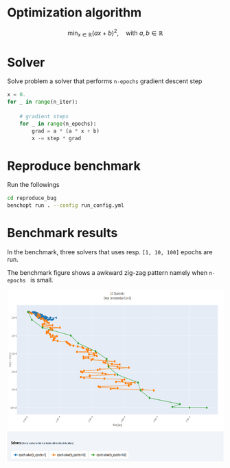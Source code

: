 # Optimization algorithm

$$\min_{x \in \mathbb{R}} (ax + b)^2, \quad \mathrm{ with } \ a, b \in \mathbb{R}$$


# Solver

Solve problem a solver that performs ``n-epochs`` gradient descent step

```python
x = 0.
for _ in range(n_iter):

    # gradient steps
    for _ in range(n_epochs):
        grad = a * (a * x + b)
        x -= step * grad
```

# Reproduce benchmark

Run the followings

```bash
cd reproduce_bug
benchopt run . --config run_config.yml
```


# Benchmark results

In the benchmark, three solvers that uses resp. ``[1, 10, 100]`` epochs are run. 

The benchmark figure shows a awkward zig-zag pattern namely when ``n-epochs `` is small.

<img width="800px" height="400px" src="../reproduce_bug/screenshots/bench_result.png"/>

